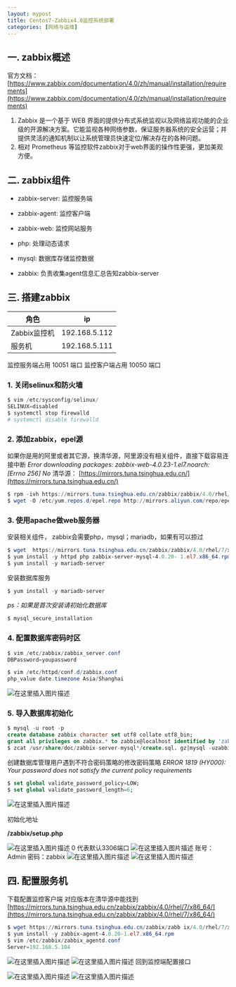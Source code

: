 ```yaml
---
layout: mypost
title: Centos7-Zabbix4.0监控系统部署
categories: [网络与运维]
---
```

## 一. zabbix概述
官方文档：[https://www.zabbix.com/documentation/4.0/zh/manual/installation/requirements](https://www.zabbix.com/documentation/4.0/zh/manual/installation/requirements)
1. Zabbix 是一个基于 WEB 界面的提供分布式系统监视以及网络监视功能的企业级的开源解决方案。它能监视各种网络参数，保证服务器系统的安全运营；并提供灵活的通知机制以让系统管理员快速定位/解决存在的各种问题。
2. 相对 Prometheus 等监控软件zabbix对于web界面的操作性更强，更加美观方便。

## 二. zabbix组件
- zabbix-server: 监控服务端

- zabbix-agent: 监控客户端

- zabbix-web: 监控网站服务

- php: 处理动态请求

- mysql: 数据库存储监控数据

- zabbix: 负责收集agent信息汇总告知zabbix-server


## 三. 搭建zabbix
角色|ip
----|----
Zabbix监控机|192.168.5.112
服务机|192.168.5.111

监控服务端占用 10051 端口 监控客户端占用 10050 端口
### 1. 关闭selinux和防火墙
```powershell
$ vim /etc/sysconfig/selinux/
SELINUX=disabled
$ systemctl stop firewalld
# systemctl disable firewalld
```

### 2. 添加zabbix，epel源
如果你是用的阿里或者其它源，换清华源，阿里源没有相关组件，直接下载容易连接中断 *Error downloading packages: zabbix-web-4.0.23-1.el7.noarch: [Errno 256] No* 
清华源：
[https://mirrors.tuna.tsinghua.edu.cn/](https://mirrors.tuna.tsinghua.edu.cn/)

```powershell
$ rpm -ivh https://mirrors.tuna.tsinghua.edu.cn/zabbix/zabbix/4.0/rhel/7/x86_64/zabbix-release-4.0-1.el7.noarch.rpm
$ wget -O /etc/yum.repos.d/epel.repo http://mirrors.aliyun.com/repo/epel-7.repo    
```
### 3. 使用apache做web服务器
安装相关组件，
zabbix会需要php，mysql；mariadb，如果有可以掠过

```powershell
$ wget  https://mirrors.tuna.tsinghua.edu.cn/zabbix/zabbix/4.0/rhel/7/x86_64/{zabbix-server-mysql-4.0.20-1.el7.x86_64.rpm,zabbix-web-4.0.22-1.el7.noarch.rpm}		//如果还是不成功可以提前下好
$ yum install -y httpd php zabbix-server-mysql-4.0.20- 1.el7.x86_64.rpm  zabbix-web-4.0.22-1.el7.noarch.rpm
$ yum install -y mariadb-server
```
安装数据库服务
```powershell
$ yum install -y mariadb-server
```
*ps：如果是首次安装请初始化数据库*
```powershell
$ mysql_secure_installation
```

### 4. 配置数据库密码时区

```powershell
$ vim /etc/zabbix/zabbix_server.conf
DBPassword=youpassword

$ vim /etc/httpd/conf.d/zabbix.conf
php_value date.timezone Asia/Shanghai
```


![在这里插入图片描述](https://img-blog.csdnimg.cn/20200811190224444.png?x-oss-process=image/watermark,type_ZmFuZ3poZW5naGVpdGk,shadow_10,text_aHR0cHM6Ly9ibG9nLmNzZG4ubmV0L3FxXzM4NjI2MDQz,size_16,color_FFFFFF,t_70#pic_center)

### 5. 导入数据库初始化



```sql
$ mysql -u root -p 
create database zabbix character set utf8 collate utf8_bin;
grant all privileges on zabbix.* to zabbix@localhost identified by 'zabbix';
$ zcat /usr/share/doc/zabbix-server-mysql*/create.sql. gz|mysql -uzabbix -pzabbix zabbix
```


创建数据库管理用户遇到不符合密码策略的修改密码策略
*ERROR 1819 (HY000): Your password does not satisfy the current policy requirements*
```sql
$ set global validate_password_policy=LOW;
$ set global validate_password_length=6;
```
![在这里插入图片描述](https://img-blog.csdnimg.cn/20200811203214244.png?x-oss-process=image/watermark,type_ZmFuZ3poZW5naGVpdGk,shadow_10,text_aHR0cHM6Ly9ibG9nLmNzZG4ubmV0L3FxXzM4NjI2MDQz,size_16,color_FFFFFF,t_70#pic_center)

初始化地址

**/zabbix/setup.php**

![在这里插入图片描述](https://img-blog.csdnimg.cn/20200811205116463.png?x-oss-process=image/watermark,type_ZmFuZ3poZW5naGVpdGk,shadow_10,text_aHR0cHM6Ly9ibG9nLmNzZG4ubmV0L3FxXzM4NjI2MDQz,size_16,color_FFFFFF,t_70#pic_center)
0 代表默认3306端口
![在这里插入图片描述](https://img-blog.csdnimg.cn/20200811205218305.png?x-oss-process=image/watermark,type_ZmFuZ3poZW5naGVpdGk,shadow_10,text_aHR0cHM6Ly9ibG9nLmNzZG4ubmV0L3FxXzM4NjI2MDQz,size_16,color_FFFFFF,t_70#pic_center)
账号：Admin
密码：zabbix
![在这里插入图片描述](https://img-blog.csdnimg.cn/20200811205424642.png?x-oss-process=image/watermark,type_ZmFuZ3poZW5naGVpdGk,shadow_10,text_aHR0cHM6Ly9ibG9nLmNzZG4ubmV0L3FxXzM4NjI2MDQz,size_16,color_FFFFFF,t_70#pic_center)
![在这里插入图片描述](https://img-blog.csdnimg.cn/20200811205710199.png?x-oss-process=image/watermark,type_ZmFuZ3poZW5naGVpdGk,shadow_10,text_aHR0cHM6Ly9ibG9nLmNzZG4ubmV0L3FxXzM4NjI2MDQz,size_16,color_FFFFFF,t_70#pic_center)


## 四. 配置服务机
下载配置监控客户端
对应版本在清华源中能找到
[https://mirrors.tuna.tsinghua.edu.cn/zabbix/zabbix/4.0/rhel/7/x86_64/](https://mirrors.tuna.tsinghua.edu.cn/zabbix/zabbix/4.0/rhel/7/x86_64/)
```powershell
$ wget https://mirrors.tuna.tsinghua.edu.cn/zabbix/zabb ix/4.0/rhel/7/x86_64/zabbix-agent-4.0.20-1.el7.x86_64.rpm
$ yum install -y zabbix-agent-4.0.20-1.el7.x86_64.rpm
$ vim /etc/zabbix/zabbix_agentd.conf
Server=192.168.5.104
```
![在这里插入图片描述](https://img-blog.csdnimg.cn/20200811213434531.png?x-oss-process=image/watermark,type_ZmFuZ3poZW5naGVpdGk,shadow_10,text_aHR0cHM6Ly9ibG9nLmNzZG4ubmV0L3FxXzM4NjI2MDQz,size_16,color_FFFFFF,t_70#pic_center)
![在这里插入图片描述](https://img-blog.csdnimg.cn/2020081121363218.png?x-oss-process=image/watermark,type_ZmFuZ3poZW5naGVpdGk,shadow_10,text_aHR0cHM6Ly9ibG9nLmNzZG4ubmV0L3FxXzM4NjI2MDQz,size_16,color_FFFFFF,t_70#pic_center)
回到监控端配置接口

![在这里插入图片描述](https://img-blog.csdnimg.cn/20200811214406808.png?x-oss-process=image/watermark,type_ZmFuZ3poZW5naGVpdGk,shadow_10,text_aHR0cHM6Ly9ibG9nLmNzZG4ubmV0L3FxXzM4NjI2MDQz,size_16,color_FFFFFF,t_70#pic_center)
![在这里插入图片描述](https://img-blog.csdnimg.cn/20200811221646660.png?x-oss-process=image/watermark,type_ZmFuZ3poZW5naGVpdGk,shadow_10,text_aHR0cHM6Ly9ibG9nLmNzZG4ubmV0L3FxXzM4NjI2MDQz,size_16,color_FFFFFF,t_70#pic_center)







